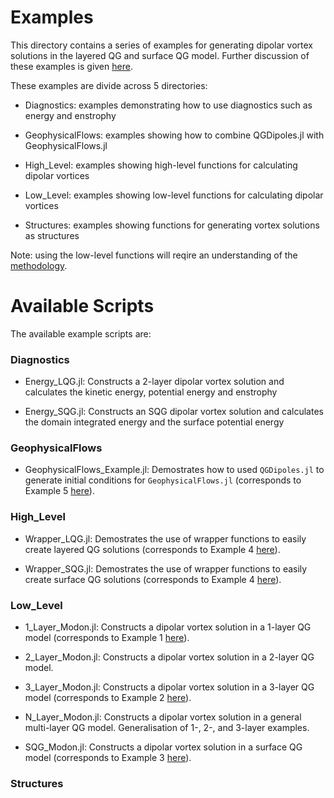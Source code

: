 # Examples

This directory contains a series of examples for generating dipolar vortex solutions in the layered QG and surface QG model. Further discussion of these examples is given [here](https://mncrowe.github.io/QGDipoles.jl/dev/Examples/).

These examples are divide across 5 directories:

* Diagnostics: examples demonstrating how to use diagnostics such as energy and enstrophy

* GeophysicalFlows: examples showing how to combine QGDipoles.jl with GeophysicalFlows.jl

* High_Level: examples showing high-level functions for calculating dipolar vortices

* Low_Level: examples showing low-level functions for calculating dipolar vortices

* Structures: examples showing functions for generating vortex solutions as structures

Note: using the low-level functions will reqire an understanding of the [methodology](https://mncrowe.github.io/QGDipoles.jl/dev/Methodology/).

# Available Scripts

The available example scripts are:

### Diagnostics

* Energy_LQG.jl: Constructs a 2-layer dipolar vortex solution and calculates the kinetic energy, potential energy and enstrophy

* Energy_SQG.jl: Constructs an SQG dipolar vortex solution and calculates the domain integrated energy and the surface potential energy

### GeophysicalFlows

* GeophysicalFlows_Example.jl: Demostrates how to used `QGDipoles.jl` to generate initial conditions for `GeophysicalFlows.jl` (corresponds to Example 5 [here](https://mncrowe.github.io/QGDipoles.jl/dev/Examples/)).

### High_Level

* Wrapper_LQG.jl: Demostrates the use of wrapper functions to easily create layered QG solutions (corresponds to Example 4 [here](https://mncrowe.github.io/QGDipoles.jl/dev/Examples/)).

* Wrapper_SQG.jl: Demostrates the use of wrapper functions to easily create surface QG solutions (corresponds to Example 4 [here](https://mncrowe.github.io/QGDipoles.jl/dev/Examples/)).

### Low_Level

* 1_Layer_Modon.jl: Constructs a dipolar vortex solution in a 1-layer QG model (corresponds to Example 1 [here](https://mncrowe.github.io/QGDipoles.jl/dev/Examples/)).

* 2_Layer_Modon.jl: Constructs a dipolar vortex solution in a 2-layer QG model.

* 3_Layer_Modon.jl: Constructs a dipolar vortex solution in a 3-layer QG model (corresponds to Example 2 [here](https://mncrowe.github.io/QGDipoles.jl/dev/Examples/)).

* N_Layer_Modon.jl: Constructs a dipolar vortex solution in a general multi-layer QG model. Generalisation of 1-, 2-, and 3-layer examples.

* SQG_Modon.jl: Constructs a dipolar vortex solution in a surface QG model (corresponds to Example 3 [here](https://mncrowe.github.io/QGDipoles.jl/dev/Examples/)).

### Structures


